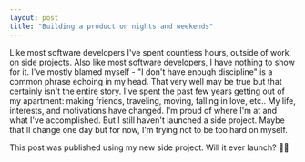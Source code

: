 ```yaml
---
layout: post
title: "Building a product on nights and weekends"
---
```


Like most software developers I've spent countless hours, outside of work, 
on side projects. Also like most software developers, I have nothing to show 
for it. I've mostly blamed myself - "I don't have enough discipline" is a 
common phrase echoing in my head. That very well may be true but that certainly 
isn't the entire story. I've spent the past few years getting out of my apartment: 
making friends, traveling, moving, falling in love, etc.. My life, interests, 
and motivations have changed. I'm proud of where I'm at and what I've accomplished. 
But I still haven't launched a side project. Maybe that'll change one day but for 
now, I'm trying not to be too hard on myself.  
  
This post was published using my new side project. Will it ever launch? 🤷‍♂️
